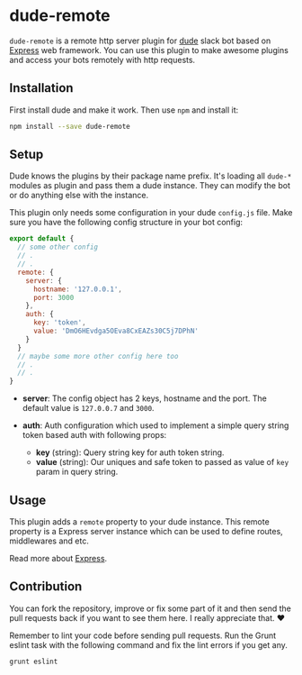 # dude-remote

`dude-remote` is a remote http server plugin for [dude](https://github.com/dudeee/dude) slack bot based on [Express](http://expressjs.com/) web framework. You can use this plugin to make awesome plugins and access your bots remotely with http requests.


## Installation

First install dude and make it work. Then use `npm` and install it:

```bash
npm install --save dude-remote
```

## Setup

Dude knows the plugins by their package name prefix. It's loading all `dude-*` modules as plugin and pass them a dude instance. They can modify the bot or do anything else with the instance.

This plugin only needs some configuration in your dude `config.js` file. Make sure you have the following config structure in your bot config:

```js
export default {
  // some other config
  // .
  // .
  remote: {
    server: {
      hostname: '127.0.0.1',
      port: 3000
    },
    auth: {
      key: 'token',
      value: 'DmO6HEvdga5OEva8CxEAZs30C5j7DPhN'
    }
  }
  // maybe some more other config here too
  // .
  // .
}
```

* **server**: The config object has 2 keys, hostname and the port. The default value is `127.0.0.7` and `3000`.

* **auth**: Auth configuration which used to implement a simple query string token based auth with following props:
  * **key** (string): Query string key for auth token string.
  * **value** (string): Our uniques and safe token to passed as value of `key` param in query string.


## Usage

This plugin adds a `remote` property to your dude instance. This remote property is a Express server instance which can be used to define routes, middlewares and etc.

Read more about [Express](http://expressjs.com/).


## Contribution

You can fork the repository, improve or fix some part of it and then send the pull requests back if you want to see them here. I really appreciate that. :heart:

Remember to lint your code before sending pull requests. Run the Grunt eslint task with the following command and fix the lint errors if you get any.

```bash
grunt eslint
```
